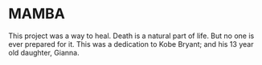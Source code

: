 # MAMBA
This project was a way to heal. 
Death is a natural part of life.
But no one is ever prepared for it.
This was a dedication to Kobe Bryant; and his 13 year old daughter, Gianna.
